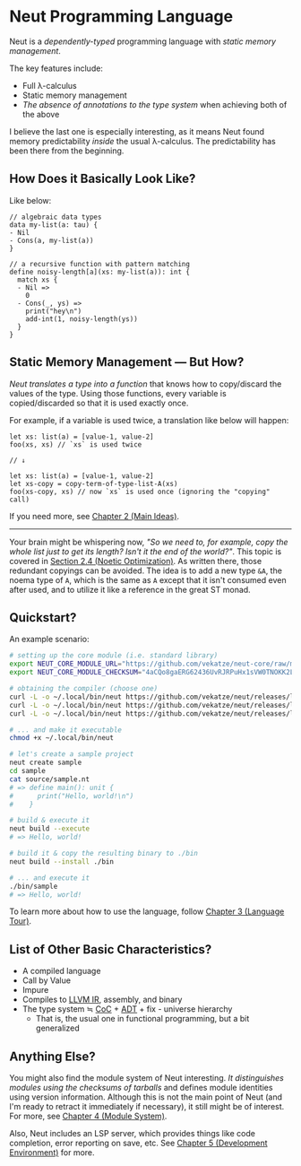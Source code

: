 # Neut Programming Language

Neut is a *dependently-typed* programming language with *static memory management*.

The key features include:

<ul class="star-list">
  <li>Full λ-calculus</li>
  <li>Static memory management</li>
  <li><em>The absence of annotations to the type system</em> when achieving both of the above</li>
</ul>

I believe the last one is especially interesting, as it means Neut found memory predictability *inside* the usual λ-calculus. The predictability has been there from the beginning.

## How Does it Basically Look Like?

Like below:

```neut
// algebraic data types
data my-list(a: tau) {
- Nil
- Cons(a, my-list(a))
}

// a recursive function with pattern matching
define noisy-length[a](xs: my-list(a)): int {
  match xs {
  - Nil =>
    0
  - Cons(_, ys) =>
    print("hey\n")
    add-int(1, noisy-length(ys))
  }
}
```

## Static Memory Management — But How?

*Neut translates a type into a function* that knows how to copy/discard the values of the type. Using those functions, every variable is copied/discarded so that it is used exactly once.

For example, if a variable is used twice, a translation like below will happen:

```neut
let xs: list(a) = [value-1, value-2]
foo(xs, xs) // `xs` is used twice

// ↓

let xs: list(a) = [value-1, value-2]
let xs-copy = copy-term-of-type-list-A(xs)
foo(xs-copy, xs) // now `xs` is used once (ignoring the "copying" call)
```

If you need more, see [Chapter 2 (Main Ideas)](./main-ideas.md).

---

Your brain might be whispering now, *"So we need to, for example, copy the whole list just to get its length? Isn't it the end of the world?"*. This topic is covered in [Section 2.4 (Noetic Optimization)](./noetic-optimization.md). As written there, those redundant copyings can be avoided. The idea is to add a new type `&A`, the noema type of `A`, which is the same as `A` except that it isn't consumed even after used, and to utilize it like a reference in the great ST monad.

## Quickstart?

An example scenario:

```sh
# setting up the core module (i.e. standard library)
export NEUT_CORE_MODULE_URL="https://github.com/vekatze/neut-core/raw/main/release/0-2-0-25.tar.zst"
export NEUT_CORE_MODULE_CHECKSUM="4aCQo8gaERG62436UvRJRPuHx1sVW0TNOKK2Ltke0QA="

# obtaining the compiler (choose one)
curl -L -o ~/.local/bin/neut https://github.com/vekatze/neut/releases/latest/download/neut-amd64-darwin
curl -L -o ~/.local/bin/neut https://github.com/vekatze/neut/releases/latest/download/neut-amd64-linux
curl -L -o ~/.local/bin/neut https://github.com/vekatze/neut/releases/latest/download/neut-arm64-linux

# ... and make it executable
chmod +x ~/.local/bin/neut

# let's create a sample project
neut create sample
cd sample
cat source/sample.nt
# => define main(): unit {
#      print("Hello, world!\n")
#    }

# build & execute it
neut build --execute
# => Hello, world!

# build it & copy the resulting binary to ./bin
neut build --install ./bin

# ... and execute it
./bin/sample
# => Hello, world!
```

To learn more about how to use the language, follow [Chapter 3 (Language Tour)](./language-tour.md).

## List of Other Basic Characteristics?

- A compiled language
- Call by Value
- Impure
- Compiles to [LLVM IR](https://llvm.org/docs/LangRef.html), assembly, and binary
- The type system ≒ [CoC](https://en.wikipedia.org/wiki/Calculus_of_constructions) + [ADT](https://en.wikipedia.org/wiki/Algebraic_data_type) + fix - universe hierarchy
  - That is, the usual one in functional programming, but a bit generalized

## Anything Else?

You might also find the module system of Neut interesting. *It distinguishes modules using the checksums of tarballs* and defines module identities using version information. Although this is not the main point of Neut (and I'm ready to retract it immediately if necessary), it still might be of interest. For more, see [Chapter 4 (Module System)](./module-system.md).

Also, Neut includes an LSP server, which provides things like code completion, error reporting on save, etc. See [Chapter 5 (Development Environment)](./development-environment) for more.
